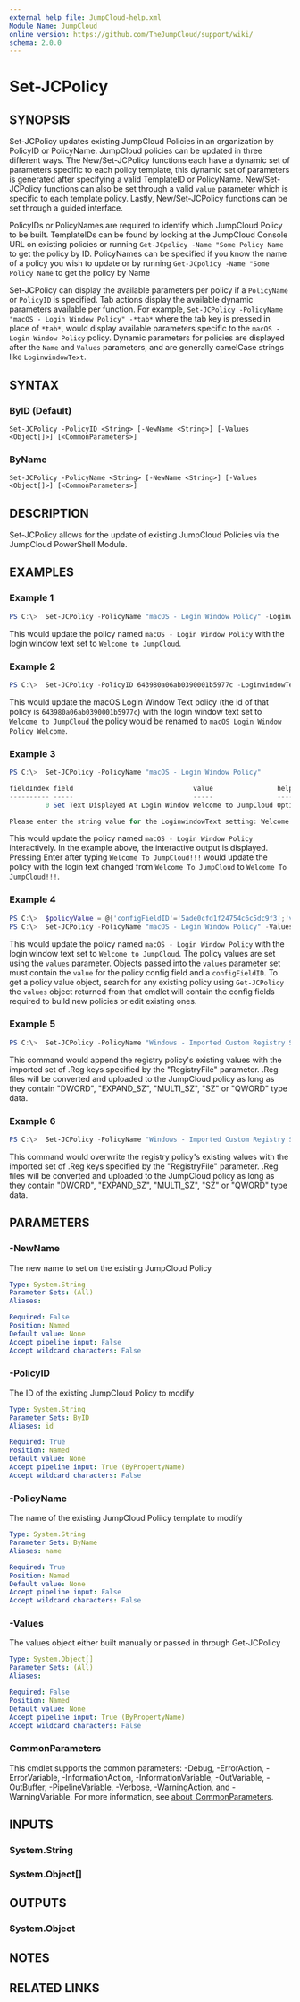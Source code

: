 ```yaml
---
external help file: JumpCloud-help.xml
Module Name: JumpCloud
online version: https://github.com/TheJumpCloud/support/wiki/
schema: 2.0.0
---
```


# Set-JCPolicy

## SYNOPSIS

Set-JCPolicy updates existing JumpCloud Policies in an organization by PolicyID or PolicyName. JumpCloud policies can be updated in three different ways. The New/Set-JCPolicy functions each have a dynamic set of parameters specific to each policy template, this dynamic set of parameters is generated after specifying a valid TemplateID or PolicyName. New/Set-JCPolicy functions can also be set through a valid `value` parameter which is specific to each template policy. Lastly, New/Set-JCPolicy functions can be set through a guided interface.

PolicyIDs or PolicyNames are required to identify which JumpCloud Policy to be built. TemplateIDs can be found by looking at the JumpCloud Console URL on existing policies or running `Get-JCpolicy -Name "Some Policy Name` to get the policy by ID. PolicyNames can be specified if you know the name of a policy you wish to update or by running `Get-JCpolicy -Name "Some Policy Name` to get the policy by Name

Set-JCPolicy can display the available parameters per policy if a `PolicyName` or `PolicyID` is specified. Tab actions display the available dynamic parameters available per function. For example, `Set-JCPolicy -PolicyName "macOS - Login Window Policy" -*tab*` where the tab key is pressed in place of `*tab*`, would display available parameters specific to the `macOS - Login Window Policy` policy. Dynamic parameters for policies are displayed after the `Name` and `Values` parameters, and are generally camelCase strings like `LoginwindowText`.

## SYNTAX

### ByID (Default)
```
Set-JCPolicy -PolicyID <String> [-NewName <String>] [-Values <Object[]>] [<CommonParameters>]
```

### ByName
```
Set-JCPolicy -PolicyName <String> [-NewName <String>] [-Values <Object[]>] [<CommonParameters>]
```

## DESCRIPTION

Set-JCPolicy allows for the update of existing JumpCloud Policies via the JumpCloud PowerShell Module.

## EXAMPLES

### Example 1

```powershell
PS C:\>  Set-JCPolicy -PolicyName "macOS - Login Window Policy" -LoginwindowText "Welcome to JumpCloud"
```

This would update the policy named `macOS - Login Window Policy` with the login window text set to `Welcome to JumpCloud`.

### Example 2

```powershell
PS C:\>  Set-JCPolicy -PolicyID 643980a06ab0390001b5977c -LoginwindowText "Welcome to JumpCloud" -NewName "macOS Login Window Policy Welcome"
```

This would update the macOS Login Window Text policy (the id of that policy is `643980a06ab0390001b5977c`) with the login window text set to `Welcome to JumpCloud` the policy would be renamed to `macOS Login Window Policy Welcome`.

### Example 3

```powershell
PS C:\>  Set-JCPolicy -PolicyName "macOS - Login Window Policy"

fieldIndex field                              value                helpMessage
---------- -----                              -----                -----------
         0 Set Text Displayed At Login Window Welcome to JumpCloud Optional text to display on the login window.

Please enter the string value for the LoginwindowText setting: Welcome To JumpCloud!!!
```

This would update the policy named `macOS - Login Window Policy` interactively. In the example above, the interactive output is displayed. Pressing Enter after typing `Welcome To JumpCloud!!!` would update the policy with the login text changed from `Welcome To JumpCloud` to `Welcome To JumpCloud!!!`.

### Example 4

```powershell
PS C:\>  $policyValue = @{'configFieldID'='5ade0cfd1f24754c6c5dc9f3';'value'='Welcome To JumpCloud'}
PS C:\>  Set-JCPolicy -PolicyName "macOS - Login Window Policy" -Values $policyValue
```

This would update the policy named `macOS - Login Window Policy` with the login window text set to `Welcome to JumpCloud`. The policy values are set using the `values` parameter. Objects passed into the `values` parameter set must contain the `value` for the policy config field and a `configFieldID`. To get a policy value object, search for any existing policy using `Get-JCPolicy` the `values` object returned from that cmdlet will contain the config fields required to build new policies or edit existing ones.

### Example 5

```powershell
PS C:\>  Set-JCPolicy -PolicyName "Windows - Imported Custom Registry Settings" -RegistryFile "/path/to/registryFile.reg"
```

This command would append the registry policy's existing values with the imported set of .Reg keys specified by the "RegistryFile" parameter. .Reg files will be converted and uploaded to the JumpCloud policy as long as they contain "DWORD", "EXPAND_SZ", "MULTI_SZ", "SZ" or "QWORD" type data.

### Example 6

```powershell
PS C:\>  Set-JCPolicy -PolicyName "Windows - Imported Custom Registry Settings" -RegistryFile "/path/to/registryFile.reg" -RegistryOverwrite
```

This command would overwrite the registry policy's existing values with the imported set of .Reg keys specified by the "RegistryFile" parameter. .Reg files will be converted and uploaded to the JumpCloud policy as long as they contain "DWORD", "EXPAND_SZ", "MULTI_SZ", "SZ" or "QWORD" type data.

## PARAMETERS

### -NewName

The new name to set on the existing JumpCloud Policy

```yaml
Type: System.String
Parameter Sets: (All)
Aliases:

Required: False
Position: Named
Default value: None
Accept pipeline input: False
Accept wildcard characters: False
```

### -PolicyID

The ID of the existing JumpCloud Policy to modify

```yaml
Type: System.String
Parameter Sets: ByID
Aliases: id

Required: True
Position: Named
Default value: None
Accept pipeline input: True (ByPropertyName)
Accept wildcard characters: False
```

### -PolicyName

The name of the existing JumpCloud Poliicy template to modify

```yaml
Type: System.String
Parameter Sets: ByName
Aliases: name

Required: True
Position: Named
Default value: None
Accept pipeline input: False
Accept wildcard characters: False
```

### -Values

The values object either built manually or passed in through Get-JCPolicy

```yaml
Type: System.Object[]
Parameter Sets: (All)
Aliases:

Required: False
Position: Named
Default value: None
Accept pipeline input: True (ByPropertyName)
Accept wildcard characters: False
```

### CommonParameters
This cmdlet supports the common parameters: -Debug, -ErrorAction, -ErrorVariable, -InformationAction, -InformationVariable, -OutVariable, -OutBuffer, -PipelineVariable, -Verbose, -WarningAction, and -WarningVariable. For more information, see [about_CommonParameters](http://go.microsoft.com/fwlink/?LinkID=113216).

## INPUTS

### System.String
### System.Object[]
## OUTPUTS

### System.Object
## NOTES

## RELATED LINKS
